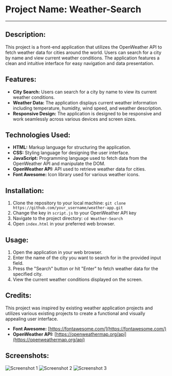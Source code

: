 # Project Name: Weather-Search
---

## Description:
This project is a front-end application that utilizes the OpenWeather API to fetch weather data for cities around the world. Users can search for a city by name and view current weather conditions. The application features a clean and intuitive interface for easy navigation and data presentation.

## Features:
- **City Search:** Users can search for a city by name to view its current weather conditions.
- **Weather Data:** The application displays current weather information including temperature, humidity, wind speed, and weather description.
- **Responsive Design:** The application is designed to be responsive and work seamlessly across various devices and screen sizes.

## Technologies Used:
- **HTML:** Markup language for structuring the application.
- **CSS:** Styling language for designing the user interface.
- **JavaScript:** Programming language used to fetch data from the OpenWeather API and manipulate the DOM.
- **OpenWeather API:** API used to retrieve weather data for cities.
- **Font Awesome:** Icon library used for various weather icons.

## Installation:
1. Clone the repository to your local machine:
```git clone https://github.com/your_username/weather-app.git```
2. Change the key in `script.js` to your OpenWeather API key
3. Navigate to the project directory:
```cd Weather-Search```
4. Open `index.html` in your preferred web browser.

## Usage:
1. Open the application in your web browser.
2. Enter the name of the city you want to search for in the provided input field.
3. Press the "Search" button or hit "Enter" to fetch weather data for the specified city.
4. View the current weather conditions displayed on the screen.

## Credits:
This project was inspired by existing weather application projects and utilizes various existing projects to create a functional and visually appealing user interface.

- **Font Awesome:** [https://fontawesome.com/](https://fontawesome.com/)
- **OpenWeather API:** [https://openweathermap.org/api](https://openweathermap.org/api)

## Screenshots:
![Screenshot 1](img/default.png)
![Screenshot 2](img/BH.png)
![Screenshot 3](img/InvalidLocation.png)
